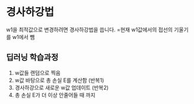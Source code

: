 # 경사하강법

w1을 최적값으로 변경하려면 경사하강법을 씁니다.
=현재 w1값에서의 접선의 기울기를 w1에서 뺌

## 딥러닝 학습과정

1. w값들 랜덤으로 찍음
2. w값 바탕으로 총 손실 E를 계산함 (반복1)
3. 경사하강으로 새로운 w값 업데이트 (반복2)
4. 총 손실 E가 더 이상 안줄어들 때 까지
